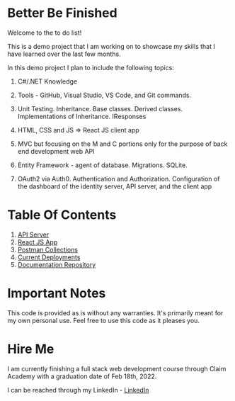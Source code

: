 # Better Be Finished

Welcome to the to do list!

This is a demo project that I am working on to showcase my skills that I have learned over the last few months.

In this demo project I plan to include the following topics:

1. C#/.NET Knowledge

2. Tools - GitHub, Visual Studio, VS Code, and Git commands.

3. Unit Testing. Inheritance. Base classes. Derived classes. Implementations of Inheritance. IResponses

4. HTML, CSS and JS => React JS client app

5. MVC but focusing on the M and C portions only for the purpose of back end development web API

6. Entity Framework - agent of database. Migrations. SQLite.

7. OAuth2 via Auth0. Authentication and Authorization. Configuration of the dashboard of the identity server, API server, and the client app

# Table Of Contents

1. [API Server](APIServer/readme.md)
1. [React JS App](ReactJSApp/readme.md)
1. [Postman Collections](PostmanCollections/readme.md)
1. [Current Deployments](otherfiles/CurrentDeployments.md)
1. [Documentation Repository](https://github.com/AlexzandriaBennett/BetterBeFinished)

# Important Notes

This code is provided as is without any warranties. It's primarily meant for my own personal use. Feel free to use this code as it pleases you.

# Hire Me

I am currently finishing a full stack web development course through Claim Academy with a graduation date of Feb 18th, 2022.

I can be reached through my LinkedIn - [LinkedIn](https://www.linkedin.com/in/alexzandria-bennett-049078107/)
